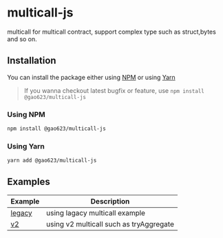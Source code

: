 # multicall-js
multicall for multicall contract, support complex type such as struct,bytes and so on.

## Installation

You can install the package either using [NPM](https://www.npmjs.com/package/@gao623/multicall-js) or using [Yarn](https://www.npmjs.com/package/@gao623/multicall-js)

> If you wanna checkout latest bugfix or feature, use `npm install @gao623/multicall-js`

### Using NPM

```bash
npm install @gao623/multicall-js
```

### Using Yarn

```bash
yarn add @gao623/multicall-js
```

## Examples

| Example                                        | Description                                                                                                   |
| ---------------------------------------------- | ------------------------------------------------------------------------------------------------------------- | 
| [legacy](./docs/v1.md)                         | using lagacy multicall example
| [v2](./docs/v2.md)                             | using v2 multicall such as tryAggregate                                                                       |
